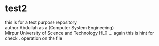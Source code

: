 # test2
this is for a text purpose repository
<br>
author Abdullah as a (Computer System Engineering)
<br>
Mirpur University of Science and Technology
HLO
...
again this is hint for check . operation on the file 